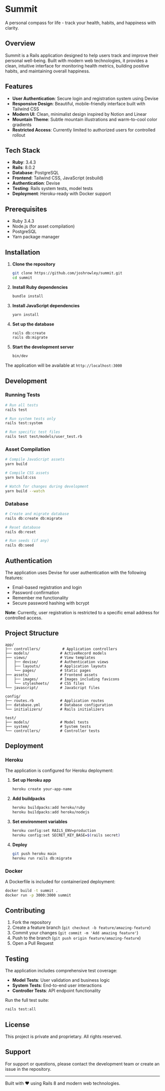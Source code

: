 # Summit

A personal compass for life - track your health, habits, and happiness with clarity.

## Overview

Summit is a Rails application designed to help users track and improve their personal well-being. Built with modern web technologies, it provides a clean, intuitive interface for monitoring health metrics, building positive habits, and maintaining overall happiness.

## Features

- **User Authentication**: Secure login and registration system using Devise
- **Responsive Design**: Beautiful, mobile-friendly interface built with Tailwind CSS
- **Modern UI**: Clean, minimalist design inspired by Notion and Linear
- **Mountain Theme**: Subtle mountain illustrations and warm-to-cool color gradients
- **Restricted Access**: Currently limited to authorized users for controlled rollout

## Tech Stack

- **Ruby**: 3.4.3
- **Rails**: 8.0.2
- **Database**: PostgreSQL
- **Frontend**: Tailwind CSS, JavaScript (esbuild)
- **Authentication**: Devise
- **Testing**: Rails system tests, model tests
- **Deployment**: Heroku-ready with Docker support

## Prerequisites

- Ruby 3.4.3
- Node.js (for asset compilation)
- PostgreSQL
- Yarn package manager

## Installation

1. **Clone the repository**
   ```bash
   git clone https://github.com/joshrowley/summit.git
   cd summit
   ```

2. **Install Ruby dependencies**
   ```bash
   bundle install
   ```

3. **Install JavaScript dependencies**
   ```bash
   yarn install
   ```

4. **Set up the database**
   ```bash
   rails db:create
   rails db:migrate
   ```

5. **Start the development server**
   ```bash
   bin/dev
   ```

The application will be available at `http://localhost:3000`

## Development

### Running Tests

```bash
# Run all tests
rails test

# Run system tests only
rails test:system

# Run specific test files
rails test test/models/user_test.rb
```

### Asset Compilation

```bash
# Compile JavaScript assets
yarn build

# Compile CSS assets
yarn build:css

# Watch for changes during development
yarn build --watch
```

### Database

```bash
# Create and migrate database
rails db:create db:migrate

# Reset database
rails db:reset

# Run seeds (if any)
rails db:seed
```

## Authentication

The application uses Devise for user authentication with the following features:

- Email-based registration and login
- Password confirmation
- Remember me functionality
- Secure password hashing with bcrypt

**Note**: Currently, user registration is restricted to a specific email address for controlled access.

## Project Structure

```
app/
├── controllers/          # Application controllers
├── models/              # ActiveRecord models
├── views/               # View templates
│   ├── devise/          # Authentication views
│   ├── layouts/         # Application layouts
│   └── pages/           # Static pages
├── assets/              # Frontend assets
│   ├── images/          # Images including favicons
│   └── stylesheets/     # CSS files
└── javascript/          # JavaScript files

config/
├── routes.rb            # Application routes
├── database.yml         # Database configuration
└── initializers/        # Rails initializers

test/
├── models/              # Model tests
├── system/              # System tests
└── controllers/         # Controller tests
```

## Deployment

### Heroku

The application is configured for Heroku deployment:

1. **Set up Heroku app**
   ```bash
   heroku create your-app-name
   ```

2. **Add buildpacks**
   ```bash
   heroku buildpacks:add heroku/ruby
   heroku buildpacks:add heroku/nodejs
   ```

3. **Set environment variables**
   ```bash
   heroku config:set RAILS_ENV=production
   heroku config:set SECRET_KEY_BASE=$(rails secret)
   ```

4. **Deploy**
   ```bash
   git push heroku main
   heroku run rails db:migrate
   ```

### Docker

A Dockerfile is included for containerized deployment:

```bash
docker build -t summit .
docker run -p 3000:3000 summit
```

## Contributing

1. Fork the repository
2. Create a feature branch (`git checkout -b feature/amazing-feature`)
3. Commit your changes (`git commit -m 'Add amazing feature'`)
4. Push to the branch (`git push origin feature/amazing-feature`)
5. Open a Pull Request

## Testing

The application includes comprehensive test coverage:

- **Model Tests**: User validation and business logic
- **System Tests**: End-to-end user interactions
- **Controller Tests**: API endpoint functionality

Run the full test suite:
```bash
rails test:all
```

## License

This project is private and proprietary. All rights reserved.

## Support

For support or questions, please contact the development team or create an issue in the repository.

---

Built with ❤️ using Rails 8 and modern web technologies.
